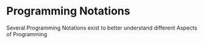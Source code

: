# Programming Notations

Several Programming Notations exist to better understand different Aspects of Programming
